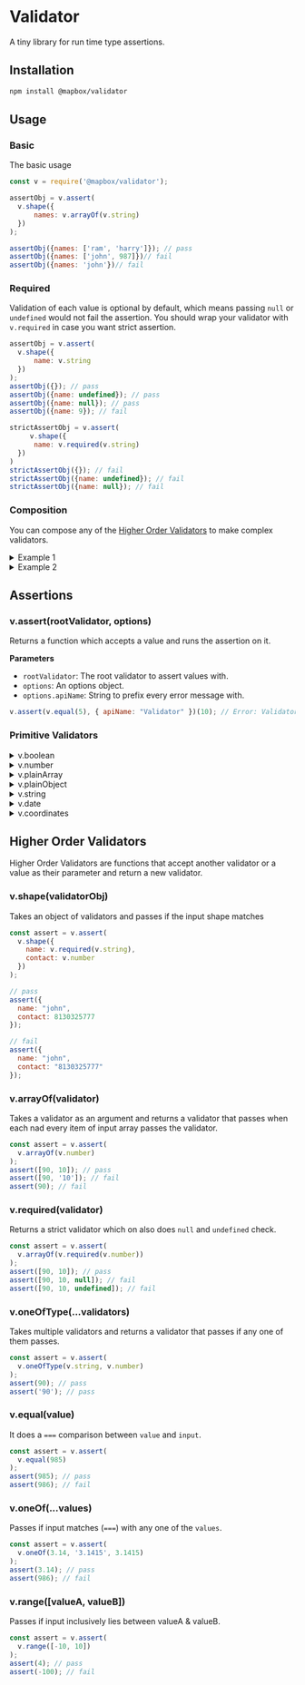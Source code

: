 # Validator

A tiny library for run time type assertions.

## Installation

```bash
npm install @mapbox/validator
```

## Usage

### Basic
The basic usage 

```javascript
const v = require('@mapbox/validator');

assertObj = v.assert(
  v.shape({
      names: v.arrayOf(v.string)
  })
);

assertObj({names: ['ram', 'harry']}); // pass
assertObj({names: ['john', 987]})// fail
assertObj({names: 'john'})// fail
```

### Required

Validation of each value is optional by default, which means passing `null` or `undefined` would not fail the assertion. You should wrap your validator with `v.required` in case you want strict assertion.

```javascript
assertObj = v.assert(
  v.shape({
      name: v.string
  })
);
assertObj({}); // pass
assertObj({name: undefined}); // pass
assertObj({name: null}); // pass
assertObj({name: 9}); // fail

strictAssertObj = v.assert(
     v.shape({
      name: v.required(v.string)
  })
)
strictAssertObj({}); // fail
strictAssertObj({name: undefined}); // fail
strictAssertObj({name: null}); // fail
```

### Composition
You can compose any of the [Higher Order Validators](#higher-order-validators) to make complex validators.
<details><summary>Example 1</summary>

```javascript
const personAssert = v.assert(
  v.shape({
    name: v.required(v.string),
    family: v.arrayOf(
      v.shape({
        name: v.required(v.string),
        relation: v.oneOf("wife", "husband", "son", "daughter")
      })
    )
  })
);

// assertion passes
personAssert({
  name: "john",
  family: [
    {
      name: "susy",
      relation: "wife"
    }
  ]
});

// assertion fails
personAssert({
  name: "harry",
  family: [
    {
      name: "john",
      relation: "father" // family.0.relation must be a "wife", "husband", "son" or "daughter".
    }
  ]
});
```
</details>

<details><summary>Example 2</summary>

```javascript
const personAssert = v.assert(
  v.shape({
    prop: v.shape({
      person: v.shape({
        name: v.oneOfType(v.arrayOf(v.string), v.string)
      })
    })
  })
);

// assertion passes
personAssert({ prop: { person: { name: ['j', 'd'] } } });
personAssert({ prop: { person: { name: ['jd'] } } });

// assertion fails
personAssert({ prop: { person: { name: 9 } } }); // prop.person.name must be an array or string.
```
</details>


## Assertions

### v.assert(rootValidator, options)

Returns a function which accepts a value and runs the assertion on it.

**Parameters**
- `rootValidator`: The root validator to assert values with.
- `options`: An options object.
- `options.apiName`: String to prefix every error message with.

```javascript
v.assert(v.equal(5), { apiName: "Validator" })(10); // Error: Validator: value must be a 5.
```

### Primitive Validators

<details><summary>v.boolean</summary>

```javascript
const assert = v.assert(
    v.boolean
);
assert(false); // pass
assert('true'); // fail
```
</details>

<details><summary>v.number</summary>

```javascript
const assert = v.assert(
    v.number
);
assert(9); // pass
assert('str'); // fail
```
</details>

<details><summary>v.plainArray</summary>

```javascript
const assert = v.assert(
    v.plainArray
);
assert([]); // pass
assert({}); // fail
```
</details>

<details><summary>v.plainObject</summary>

```javascript
const assert = v.assert(
    v.plainObject
);
assert([]); // pass
assert(new Map()); // fail
```
</details>

<details><summary>v.string</summary>

```javascript
const assert = v.assert(
    v.string
);
assert('str'); // pass
assert(0x0); // fail
```
</details>

<details><summary>v.date</summary>

```javascript
const assert = v.assert(
    v.date
);
assert(98765); // pass
assert('1969-12-31T23:59:59.997Z'); // pass
assert(new Date()); // pass
assert(false); // fail
assert({}); // fail
```
</details>

<details><summary>v.coordinates</summary>
Passes when input is [longitude, latitude]

```javascript
const assert = v.assert(
    v.coordinates
);
assert([150, 60]); // pass
assert([60, 150]); // fail
```
</details>

## Higher Order Validators
Higher Order Validators are functions that accept another validator or a value as their parameter and return a new validator.

### v.shape(validatorObj)
Takes an object of validators and passes if the input shape matches 

```javascript
const assert = v.assert(
  v.shape({
    name: v.required(v.string),
    contact: v.number
  })
);

// pass
assert({
  name: "john",
  contact: 8130325777
});

// fail
assert({
  name: "john",
  contact: "8130325777"
});
```

### v.arrayOf(validator)
Takes a validator as an argument and returns a validator that passes when each nad every item of input array passes the validator.

```javascript
const assert = v.assert(
  v.arrayOf(v.number)
);
assert([90, 10]); // pass
assert([90, '10']); // fail
assert(90); // fail
```

### v.required(validator)
Returns a strict validator which on also does `null` and `undefined` check.
```javascript
const assert = v.assert(
  v.arrayOf(v.required(v.number))
);
assert([90, 10]); // pass
assert([90, 10, null]); // fail
assert([90, 10, undefined]); // fail
```


### v.oneOfType(...validators)
Takes multiple validators and returns a validator that passes if any one of them passes.

```javascript
const assert = v.assert(
  v.oneOfType(v.string, v.number)
);
assert(90); // pass
assert('90'); // pass
```

### v.equal(value)
It does a `===` comparison between `value` and `input`.

```javascript
const assert = v.assert(
  v.equal(985)
);
assert(985); // pass
assert(986); // fail
```

### v.oneOf(...values)
Passes if input matches (`===`) with any one of the `values`.

```javascript
const assert = v.assert(
  v.oneOf(3.14, '3.1415', 3.1415)
);
assert(3.14); // pass
assert(986); // fail
```

### v.range([valueA, valueB])
Passes if input inclusively lies between valueA & valueB.

```javascript
const assert = v.assert(
  v.range([-10, 10])
);
assert(4); // pass
assert(-100); // fail
```
